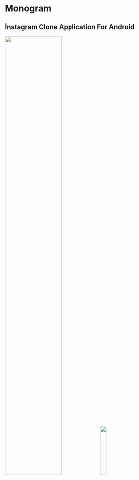 # Monogram

## İnstagram Clone Application For Android

<img src="https://i.imgur.com/Le5F0xX.jpg" width="60%" height="60%"> <img src="https://i.imgur.com/z710WfQ.gif" width="20%" height="20%">

